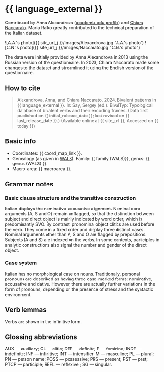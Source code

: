 # {{ language_external }}
Contributed by Anna Alexandrova ([academia.edu profile](https://sns.academia.edu/AnnaAlexandrova)) and [Chiara Naccarato](https://www.hse.ru/en/org/persons/224233250). Maria Ralko greatly contributed to the technical preparation of the Italian dataset.

![A.A.'s photo]({{ site_url_j }}/images/Alexandrova.jpg "A.A.'s photo")
![C.N.'s photo]({{ site_url_j }}/images/Naccarato.jpg "C.N.'s photo")

The data were initially provided by Anna Alexandrova in 2013 using the Russian version of the questionnaire. In 2023, Chiara Naccarato made some changes to the dataset and streamlined it using the English version of the questionnaire.


## How to cite
> Alexandrova, Anna, and Chiara Naccarato. 2024. Bivalent patterns in {{ language_external }}. 
> In: Say, Sergey (ed.). BivalTyp: 
> Typological database of bivalent verbs and their encoding frames. 
> (Data first published on {{ initial_release_date }}; last revised on {{ last_release_date }}.) 
> (Available online at {{ site_url }}, Accessed on {{ today }})

## Basic info
- Coordinates: {{ coord_map_link }}.
- Genealogy (as given in [WALS](https://wals.info/)). Family: {{ family (WALS)}}, genus: {{ genus (WALS) }}.
- Macro-area: {{ macroarea }}.

## Grammar notes

### Basic clause structure and the transitive construction

Italian displays the nominative-accusative alignment. Nominal core arguments (A, S and O) remain unflagged, so that the distinction between subject and direct object is mainly indicated by word order, which is predominantly SVO. By contrast, pronominal object clitics are used before the verb. They come in a fixed order and display three distinct  cases. Nominal arguments other than A, S and O are flagged by prepositions. Subjects (A and S) are indexed on the verbs. In some contexts, participles in analytic constructions also signal the number and gender of the direct object. 

### Case system

Italian has no morphological case on nouns. Traditionally, personal pronouns are described as having three case-marked forms: nominative, accusative and dative. However, there are actually further variations in the form of pronouns, depending on the presence of stress and the syntactic environment. 

## Verb lemmas

Verbs are shown in the infinitive form.

## Glossing abbreviations

AUX — auxiliary; CL — clitic; DEF — definite; F — feminine; INDF — indefinite; INF — infinitive; INT — intensifier; M — masculine; PL — plural; PN — person name; POSS — possessive; PRS — present; PST — past; PTCP — participle; REFL — reflexive ; SG — singular.

